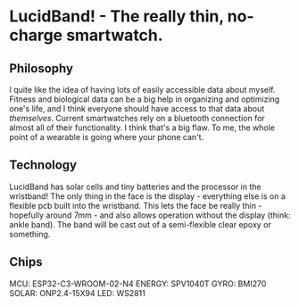 # LucidBand! - The really thin, no-charge smartwatch.
## Philosophy
I quite like the idea of having lots of easily accessible data about myself. Fitness and biological data can be a big help in organizing and optimizing one's life, and I think everyone should have access to that data about *themselves*. 
Current smartwatches rely on a bluetooth connection for almost all of their functionality. I think that's a big flaw. To me, the whole point of a wearable is going where your phone can't.

## Technology
LucidBand has solar cells and tiny batteries and the processor in the wristband!
The only thing in the face is the display - everything else is on a flexible pcb built into the wristband. This lets the face be really thin - hopefully around 7mm - and also allows operation without the display (think: ankle band).
The band will be cast out of a semi-flexible clear epoxy or something.

## Chips
MCU:			ESP32-C3-WROOM-02-N4
ENERGY:	SPV1040T
GYRO:		BMI270
SOLAR:		ONP2.4-15X94
LED:			WS2811
